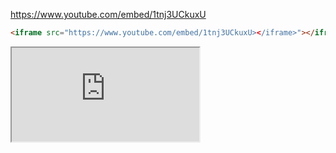 

https://www.youtube.com/embed/1tnj3UCkuxU

```html
<iframe src="https://www.youtube.com/embed/1tnj3UCkuxU></iframe>"></iframe>
```

<iframe src="https://www.youtube.com/embed/1tnj3UCkuxU></iframe>"></iframe>

